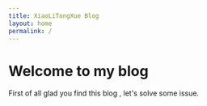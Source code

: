 ```yaml
---
title: XiaoLiTongXue Blog
layout: home
permalink: /
---
```


# Welcome to my blog 

First of all glad you find this blog , let's solve some issue.
